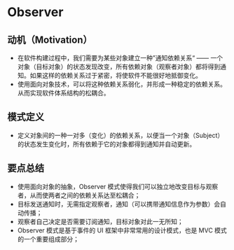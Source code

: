 # Observer

## 动机（Motivation）

- 在软件构建过程中，我们需要为某些对象建立一种”通知依赖关系“ —— 一个对象（目标对象）的状态发现改变，所有依赖对象（观察者对象）都将得到通知。如果这样的依赖关系过于紧密，将使软件不能很好地抵御变化。
- 使用面向对象技术，可以将这种依赖关系弱化，并形成一种稳定的依赖关系。从而实现软件体系结构的松耦合。

## 模式定义

- 定义对象间的一种一对多（变化）的依赖关系，以便当一个对象（Subject）的状态发生变化时，所有依赖于它的对象都得到通知并自动更新。

## 要点总结

- 使用面向对象的抽象，Observer 模式使得我们可以独立地改变目标与观察者，从而使两者之间的依赖关系达至松耦合；
- 目标发送通知时，无需指定观察者，通知（可以携带通知信息作为参数）会自动传播；
- 观察者自己决定是否需要订阅通知，目标对象对此一无所知；
- Observer 模式是基于事件的 UI 框架中非常常用的设计模式，也是 MVC 模式的一个重要组成部分；